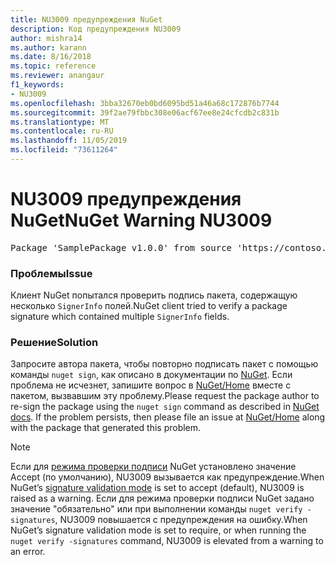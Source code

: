 ```yaml
---
title: NU3009 предупреждения NuGet
description: Код предупреждения NU3009
author: mishra14
ms.author: karann
ms.date: 8/16/2018
ms.topic: reference
ms.reviewer: anangaur
f1_keywords:
- NU3009
ms.openlocfilehash: 3bba32670eb0bd6095bd51a46a68c172876b7744
ms.sourcegitcommit: 39f2ae79fbbc308e06acf67ee8e24cfcdb2c831b
ms.translationtype: MT
ms.contentlocale: ru-RU
ms.lasthandoff: 11/05/2019
ms.locfileid: "73611264"
---
```

# <a name="nuget-warning-nu3009"></a><span data-ttu-id="51c23-103">NU3009 предупреждения NuGet</span><span class="sxs-lookup"><span data-stu-id="51c23-103">NuGet Warning NU3009</span></span>

<pre>Package 'SamplePackage v1.0.0' from source 'https://contoso.com/index.json': The package signature file does not contain exactly one primary signature.</pre>

### <a name="issue"></a><span data-ttu-id="51c23-104">Проблемы</span><span class="sxs-lookup"><span data-stu-id="51c23-104">Issue</span></span>

<span data-ttu-id="51c23-105">Клиент NuGet попытался проверить подпись пакета, содержащую несколько `SignerInfo` полей.</span><span class="sxs-lookup"><span data-stu-id="51c23-105">NuGet client tried to verify a package signature which contained multiple `SignerInfo` fields.</span></span>


### <a name="solution"></a><span data-ttu-id="51c23-106">Решение</span><span class="sxs-lookup"><span data-stu-id="51c23-106">Solution</span></span>

<span data-ttu-id="51c23-107">Запросите автора пакета, чтобы повторно подписать пакет с помощью команды `nuget sign`, как описано в документации по [NuGet](https://docs.microsoft.com/nuget/create-packages/sign-a-package). Если проблема не исчезнет, запишите вопрос в [NuGet/Home](https://github.com/NuGet/Home/issues) вместе с пакетом, вызвавшим эту проблему.</span><span class="sxs-lookup"><span data-stu-id="51c23-107">Please request the package author to re-sign the package using the `nuget sign` command as described in [NuGet docs](https://docs.microsoft.com/nuget/create-packages/sign-a-package). If the problem persists, then please file an issue at [NuGet/Home](https://github.com/NuGet/Home/issues) along with the package that generated this problem.</span></span>


> [!Note]
> <span data-ttu-id="51c23-108">Если для [режима проверки подписи](https://docs.microsoft.com/nuget/consume-packages/installing-signed-packages#configure-package-signature-requirements) NuGet установлено значение Accept (по умолчанию), NU3009 вызывается как предупреждение.</span><span class="sxs-lookup"><span data-stu-id="51c23-108">When NuGet’s [signature validation mode](https://docs.microsoft.com/nuget/consume-packages/installing-signed-packages#configure-package-signature-requirements) is set to accept (default), NU3009 is raised as a warning.</span></span> <span data-ttu-id="51c23-109">Если для режима проверки подписи NuGet задано значение "обязательно" или при выполнении команды `nuget verify -signatures`, NU3009 повышается с предупреждения на ошибку.</span><span class="sxs-lookup"><span data-stu-id="51c23-109">When NuGet’s signature validation mode is set to require, or when running the `nuget verify -signatures` command, NU3009 is elevated from a warning to an error.</span></span> 
